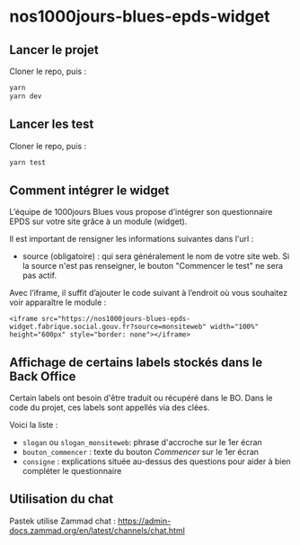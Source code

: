 # nos1000jours-blues-epds-widget

## Lancer le projet

Cloner le repo, puis :

```bash
yarn
yarn dev
```

## Lancer les test

Cloner le repo, puis :

```bash
yarn test
```

## Comment intégrer le widget

L’équipe de 1000jours Blues vous propose d’intégrer son questionnaire EPDS sur votre site grâce à un module (widget).

Il est important de rensigner les informations suivantes dans l'url :
- source (obligatoire) : qui sera généralement le nom de votre site web. Si la source n'est pas renseigner, le bouton "Commencer le test" ne sera pas actif.

Avec l’iframe, il suffit d’ajouter le code suivant à l’endroit où vous souhaitez voir apparaître le module :
```
<iframe src="https://nos1000jours-blues-epds-widget.fabrique.social.gouv.fr?source=monsiteweb" width="100%" height="600px" style="border: none"></iframe>
```

## Affichage de certains labels stockés dans le Back Office
Certain labels ont besoin d'être traduit ou récupéré dans le BO. Dans le code du projet, ces labels sont appellés via des clées. 

Voici la liste :
- `slogan` ou `slogan_monsiteweb`: phrase d'accroche sur le 1er écran 
- `bouton_commencer` : texte du bouton *Commencer* sur le 1er écran 
- `consigne` : explications située au-dessus des questions pour aider à bien compléter le questionnaire

## Utilisation du chat

Pastek utilise Zammad chat : https://admin-docs.zammad.org/en/latest/channels/chat.html
